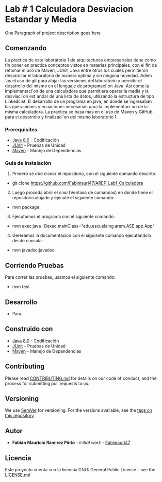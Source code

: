 
#  Lab # 1  Calculadora Desviacion Estandar y Media

One Paragraph of project description goes here

## Comenzando

La practica de este laboratorio 1 de arquitecturas empresariales tiene como fin poner en practica conceptos
vistos en materias principales, con el fin de retomar el
uso de Maven, JUnit, Java entre otros los cuales permitieron desarrollar el laboratorio de manera optima y
sin ninguna novedad. Adem´as el uso de git para alojar
las versiones del laboratorio y permitir el desarrollo del
mismo en el lenguaje de programaci´on Java. Asi como
la implementaci´on de una calculadora que permitiera
operar la media y la desviaci´on est´andar de una lista de
datos, utilizando la estructura de tipo LinkedList.
El desarrollo de un programa en java, en donde
se ingresaban las operaciones y ecuaciones necesarias
para la implementaci´on de la misma calculadora. La
practica se basa mas en el uso de Maven y GitHub para
el desarrollo y finalizaci´on del mismo laboratorio 1.


### Prerequisites

* [Java 8.0](https://www.java.com/es/) - Codificación
* [JUnit](https://junit.org/junit5/) - Pruebas de Unidad
* [Maven](https://maven.apache.org/) - Manejo de Dependencias

### Guia de Instalación

1. Primero se dbe clonar el repositorio, con el siguiente comando descrito:

- git clone https://github.com/Fabimauri47/AREP-Lab1-Calculadora

2. Luego proceda abrir el cmd (Ventana de comandos) en donde tiene el repositorio alojado y ejecute el siguiente comando:

- mvn package

3. Ejecutamos el programa con el siguiente comando:

- mvn exec:java -Dexec.mainClass="edu.escuelaing.arem.ASE.app.App"

4. Gereramos la documentacion con el siguiente comando ejecutandolo desde consola:

- mvn javadoc:javadoc


## Corriendo Pruebas

Para correr las pruebas, usamos el siguiente comando:

* mvn test



## Desarrollo

- Para

## Construido con

* [Java 8.0](https://www.java.com/es/) - Codificación
* [JUnit](https://junit.org/junit5/) - Pruebas de Unidad
* [Maven](https://maven.apache.org/) - Manejo de Dependencias

## Contributing

Please read [CONTRIBUTING.md](https://gist.github.com/PurpleBooth/b24679402957c63ec426) for details on our code of conduct, and the process for submitting pull requests to us.

## Versioning

We use [SemVer](http://semver.org/) for versioning. For the versions available, see the [tags on this repository](https://github.com/your/project/tags). 

## Autor

* **Fabián Mauricio Ramirez Pinto** - *Initial work* - [Fabimauri47](https://github.com/Fabimauri47)


## Licencia

Este proyecto cuenta con la licencia GNU: General Public License - see the [LICENSE.md](https://github.com/Fabimauri47/AREP-Lab1-Calculadora/blob/main/LICENSE.txt) 


